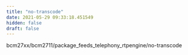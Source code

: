 ```yaml
---
title: "no-transcode"
date: 2021-05-29 09:33:18.451549
hidden: false
draft: false
---
```


bcm27xx/bcm2711/package_feeds_telephony_rtpengine/no-transcode

